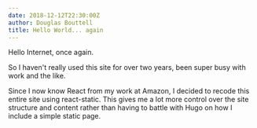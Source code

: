 ```yaml
---
date: 2018-12-12T22:30:00Z
author: Douglas Bouttell
title: Hello World... again
---
```


Hello Internet, once again.

So I haven't really used this site for over two years, been super
busy with work and the like.

Since I now know React from my work at Amazon, I decided to recode
this entire site using react-static.  This gives me a lot more control
over the site structure and content rather than having to battle with
Hugo on how I include a simple static page.

